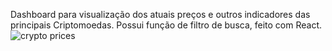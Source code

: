Dashboard para visualização dos atuais preços e outros indicadores das principais Criptomoedas. Possui função de filtro de busca, feito com React.
![crypto prices](https://user-images.githubusercontent.com/84079199/160911140-4fd48975-0bfb-4f81-9d91-5ca9dd121b50.JPG)
